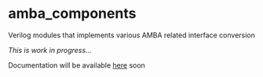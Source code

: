 # amba_components

Verilog modules that implements various AMBA related interface conversion

*This is work in progress...*

Documentation will be available [here](http://rbarzic.github.io/amba_components) soon
